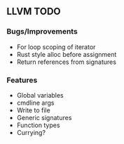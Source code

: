 ## LLVM TODO

### Bugs/Improvements

- For loop scoping of iterator
- Rust style alloc before assignment
- Return references from signatures

### Features

- Global variables
- cmdline args
- Write to file
- Generic signatures
- Function types
- Currying?